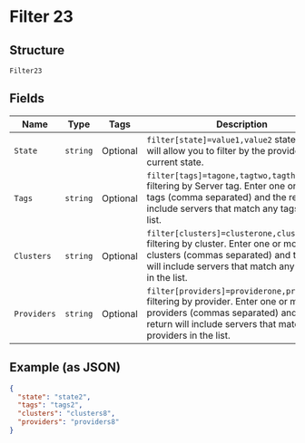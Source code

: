 
# Filter 23

## Structure

`Filter23`

## Fields

| Name | Type | Tags | Description |
|  --- | --- | --- | --- |
| `State` | `string` | Optional | `filter[state]=value1,value2` state filtering will allow you to filter by the provider's current state. |
| `Tags` | `string` | Optional | `filter[tags]=tagone,tagtwo,tagthree` filtering by Server tag.  Enter one or more tags (comma separated) and the return will include servers that match any tags in the list. |
| `Clusters` | `string` | Optional | `filter[clusters]=clusterone,clustertwo` filtering by cluster.  Enter one or more clusters (commas separated) and the return will include servers that match any clusters in the list. |
| `Providers` | `string` | Optional | `filter[providers]=providerone,providertwo` filtering by provider.  Enter one or more providers (commas separated) and the return will include servers that match any providers in the list. |

## Example (as JSON)

```json
{
  "state": "state2",
  "tags": "tags2",
  "clusters": "clusters8",
  "providers": "providers8"
}
```

